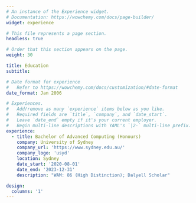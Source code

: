 ```yaml
---
# An instance of the Experience widget.
# Documentation: https://wowchemy.com/docs/page-builder/
widget: experience

# This file represents a page section.
headless: true

# Order that this section appears on the page.
weight: 30

title: Education
subtitle:

# Date format for experience
#   Refer to https://wowchemy.com/docs/customization/#date-format
date_format: Jan 2006

# Experiences.
#   Add/remove as many `experience` items below as you like.
#   Required fields are `title`, `company`, and `date_start`.
#   Leave `date_end` empty if it's your current employer.
#   Begin multi-line descriptions with YAML's `|2-` multi-line prefix.
experience:
  - title: Bachelor of Advanced Computing (Honours)
    company: University of Sydney
    company_url: 'https://www.sydney.edu.au/'
    company_logo: 'usyd'
    location: Sydney
    date_start: '2020-08-01'
    date_end: '2023-12-31'
    description: "WAM: 86 (High Distinction); Dalyell Scholar"

design:
  columns: '1'
---
```

